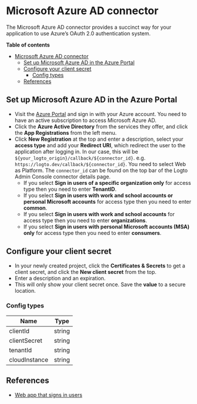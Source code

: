 # Microsoft Azure AD connector

The Microsoft Azure AD connector provides a succinct way for your application to use Azure’s OAuth 2.0 authentication system.

**Table of contents**
- [Microsoft Azure AD connector](#microsoft-azure-ad-connector)
  - [Set up Microsoft Azure AD in the Azure Portal](#set-up-microsoft-azure-ad-in-the-azure-portal)
  - [Configure your client secret](#configure-your-client-secret)
    - [Config types](#config-types)
  - [References](#references)

## Set up Microsoft Azure AD in the Azure Portal

- Visit the [Azure Portal](https://portal.azure.com/#home) and sign in with your Azure account. You need to have an active subscription to access Microsoft Azure AD.
- Click the **Azure Active Directory** from the services they offer, and click the **App Registrations** from the left menu.
- Click **New Registration** at the top and enter a description, select your **access type** and add your **Redirect URI**, which redirect the user to the application after logging in. In our case, this will be `${your_logto_origin}/callback/${connector_id}`. e.g. `https://logto.dev/callback/${connector_id}`. You need to select Web as Platform. The `connector_id` can be found on the top bar of the Logto Admin Console connector details page.
  - If you select **Sign in users of a specific organization only** for access type then you need to enter **TenantID**.
  - If you select **Sign in users with work and school accounts or personal Microsoft accounts** for access type then you need to enter **common**.
  - If you select **Sign in users with work and school accounts** for access type then you need to enter **organizations**.
  - If you select **Sign in users with personal Microsoft accounts (MSA) only** for access type then you need to enter **consumers**.

## Configure your client secret
- In your newly created project, click the **Certificates & Secrets** to get a client secret, and click the **New client secret** from the top.
- Enter a description and an expiration.
- This will only show your client secret once. Save the **value** to a secure location.

### Config types

| Name          | Type   |
| ------------- | ------ |
| clientId      | string |
| clientSecret  | string |
| tenantId      | string |
| cloudInstance | string |

## References
* [Web app that signs in users](https://docs.microsoft.com/en-us/azure/active-directory/develop/scenario-web-app-sign-user-overview?tabs=nodejs)
